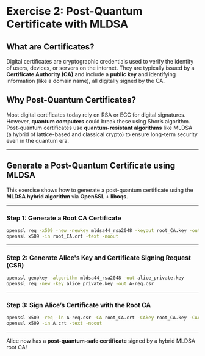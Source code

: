 # Exercise 2: Post-Quantum Certificate with MLDSA

## What are Certificates?

Digital certificates are cryptographic credentials used to verify the identity of users, devices, or servers on the internet. They are typically issued by a **Certificate Authority (CA)** and include a **public key** and identifying information (like a domain name), all digitally signed by the CA.

## Why Post-Quantum Certificates?

Most digital certificates today rely on RSA or ECC for digital signatures. However, **quantum computers** could break these using Shor’s algorithm. Post-quantum certificates use **quantum-resistant algorithms** like MLDSA (a hybrid of lattice-based and classical crypto) to ensure long-term security even in the quantum era.

---

## Generate a Post-Quantum Certificate using MLDSA

This exercise shows how to generate a post-quantum certificate using the **MLDSA hybrid algorithm** via **OpenSSL + liboqs**.

---

###  Step 1: Generate a Root CA Certificate

```bash
openssl req -x509 -new -newkey mldsa44_rsa2048 -keyout root_CA.key -out root_CA.crt -nodes -subj "/CN=test CA" -days 365
openssl x509 -in root_CA.crt -text -noout
```

---

### Step 2: Generate Alice's Key and Certificate Signing Request (CSR)

```bash
openssl genpkey -algorithm mldsa44_rsa2048 -out alice_private.key
openssl req -new -key alice_private.key -out A-req.csr
```

---

###  Step 3: Sign Alice’s Certificate with the Root CA

```bash
openssl x509 -req -in A-req.csr -CA root_CA.crt -CAkey root_CA.key -CAcreateserial -out A.crt -days 500 -sha256
openssl x509 -in A.crt -text -noout
```

---

Alice now has a **post-quantum-safe certificate** signed by a hybrid MLDSA root CA!
